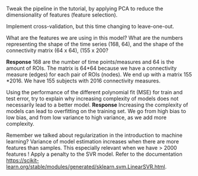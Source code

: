Tweak the pipeline in the tutorial, by applying PCA to reduce the dimensionality of features (feature selection). 


Implement cross-validation, but this time changing to leave-one-out.

What are the features we are using in this model? What are the numbers representing the shape of the time series (168, 64), and the shape of the connectivity matrix (64 x 64), (155 x 200?

**Response** 168 are the number of time points/measures and 64 is the amount of ROIs. The matrix is 64*64 because we have a connectivity measure (edges) for each pair of ROIs (nodes). We end up with a matrix 155 *2016. We have 155 subjects with 2016 connectivity measures. 

Using the performance of the different polynomial fit (MSE) for train and test error, try to explain why increasing complexity of models does not necessarily lead to a better model.
**Response** Increasing the complexity of models can lead to overfitting on the training set. We go from high bias to low bias, and from low variance to high variance, as we add more complexity.  

Remember we talked about regularization in the introduction to machine learning? Variance of model estimation increases when there are more features than samples. This especially relevant when we have > 2000 features ! Apply a penalty to the SVR model. Refer to the documentation https://scikit-learn.org/stable/modules/generated/sklearn.svm.LinearSVR.html. 
